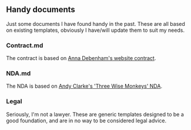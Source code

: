 ## Handy documents

Just some documents I have found handy in the past. These are all based on existing templates, obviously I have/will update them to suit my needs.

### Contract.md

The contract is based on [Anna Debenham's website contract](https://gist.github.com/maban/6098135).

### NDA.md

The NDA is based on [Andy Clarke's 'Three Wise Monkeys' NDA](https://gist.github.com/malarkey/4188969).

### Legal

Seriously, I'm not a lawyer. These are generic templates designed to be a good foundation, and are in no way to be considered legal advice.